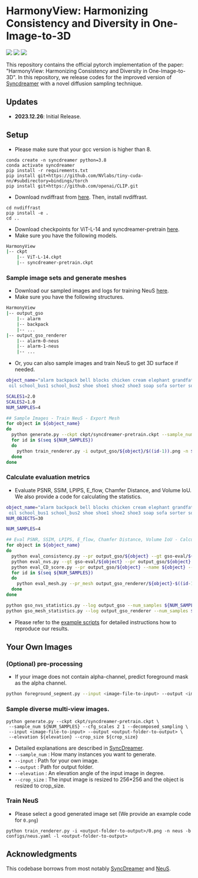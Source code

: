 # HarmonyView: Harmonizing Consistency and Diversity in One-Image-to-3D
<!-- Arxiv Link, Project Link -->

<a href="https://arxiv.org/abs/2312.15980"><img src="https://img.shields.io/badge/arXiv-2312.15980-b31b1b.svg"></a>
<a href="https://byeongjun-park.github.io/HarmonyView/"><img src="https://img.shields.io/badge/Project%20Page-online-brightgreen"></a>
<a href="https://huggingface.co/spaces/byeongjun-park/HarmonyView"><img src="https://img.shields.io/badge/Live%20Demo-online-brightgreen"></a>

<!-- Please Insert generated Images. -->


This repository contains the official pytorch implementation of the paper: "HarmonyView: Harmonizing Consistency and Diversity in One-Image-to-3D".
In this repository, we release codes for the improved version of [Syncdreamer](https://arxiv.org/pdf/2309.03453.pdf) with a novel diffusion sampling technique.

## Updates

 * **2023.12.26**: Initial Release.


##  Setup
* Please make sure that your gcc version is higher than 8.
```
conda create -n syncdreamer python=3.8
conda activate syncdreamer
pip install -r requirements.txt
pip install git+https://github.com/NVlabs/tiny-cuda-nn/#subdirectory=bindings/torch
pip install git+https://github.com/openai/CLIP.git
```
* Download nvdiffrast from [here](https://github.com/NVlabs/nvdiffrast). Then, install nvdiffrast.
```
cd nvdiffrast
pip install -e .
cd ..
```

* Download checkpoints for ViT-L-14 and syncdreamer-pretrain [here](https://drive.google.com/drive/u/0/folders/1hWfTlG1yMlPlKCkeYL4_1lqJN1-aG1GJ).
* Make sure you have the following models.
```bash
HarmonyView
|-- ckpt
    |-- ViT-L-14.ckpt
    |-- syncdreamer-pretrain.ckpt
```

### Sample image sets and generate meshes
* Download our sampled images and logs for training NeuS [here](https://drive.google.com/drive/u/0/folders/1hWfTlG1yMlPlKCkeYL4_1lqJN1-aG1GJ).
* Make sure you have the following structures.
```bash
HarmonyView
|-- output_gso
    |-- alarm
    |-- backpack
    |-- ...
|-- output_gso_renderer
    |-- alarm-0-neus
    |-- alarm-1-neus
    |-- ...
```

* Or, you can also sample images and train NeuS to get 3D surface if needed.

```bash
object_name="alarm backpack bell blocks chicken cream elephant grandfather grandmother hat leather lion lunch_bag mario
 oil school_bus1 school_bus2 shoe shoe1 shoe2 shoe3 soap sofa sorter sorting_board stucking_cups teapot toaster train turtle"

SCALES1=2.0
SCALES2=1.0
NUM_SAMPLES=4

## Sample Images - Train NeuS - Export Mesh
for object in ${object_name}
do
  python generate.py --ckpt ckpt/syncdreamer-pretrain.ckpt --sample_num ${NUM_SAMPLES} --cfg_scales ${SCALES1} ${SCALES2} --decomposed_sampling --input gso-eval/${object}/000.png --output output_gso/${object} --elevation 30 --crop_size -1
  for id in $(seq ${NUM_SAMPLES})
  do
    python train_renderer.py -i output_gso/${object}/$((id-1)).png -n ${object}-$((id-1))-neus -b configs/neus.yaml -l output_gso_renderer
  done
done
```

### Calculate evaluation metrics

* Evaluate PSNR, SSIM, LPIPS, E_flow, Chamfer Distance, and Volume IoU. We also provide a code for calculating the statistics.

```bash
object_name="alarm backpack bell blocks chicken cream elephant grandfather grandmother hat leather lion lunch_bag mario
 oil school_bus1 school_bus2 shoe shoe1 shoe2 shoe3 soap sofa sorter sorting_board stucking_cups teapot toaster train turtle"
NUM_OBJECTS=30

NUM_SAMPLES=4

## Eval PSNR, SSIM, LPIPS, E_flow, Chamfer Distance, Volume IoU - Calculate Statistics
for object in ${object_name}
do
  python eval_consistency.py --pr output_gso/${object} --gt gso-eval/${object} --name ${object} --num_samples ${NUM_SAMPLES}
  python eval_nvs.py --gt gso-eval/${object} --pr output_gso/${object} --name ${object} --num_samples ${NUM_SAMPLES}
  python eval_CD_score.py --pr output_gso/${object} --name ${object} --num_samples ${NUM_SAMPLES}
  for id in $(seq ${NUM_SAMPLES})
  do
    python eval_mesh.py --pr_mesh output_gso_renderer/${object}-$((id-1))-neus/mesh.ply --gt_mesh gso-eval/${object}/model.obj --gt_name ${object}
  done
done

python gso_nvs_statistics.py --log output_gso --num_samples ${NUM_SAMPLES} --num_objects ${NUM_OBJECTS}
python gso_mesh_statistics.py --log output_gso_renderer --num_samples ${NUM_SAMPLES} --num_objects ${NUM_OBJECTS}
```

* Please refer to the [example scripts](https://github.com/byeongjun-park/HarmonyView/tree/main/gso_evaluation.sh) for detailed instructions how to reproduce our results.

## Your Own Images
### (Optional) pre-processing

* If your image does not contain alpha-channel, predict foreground mask as the alpha channel. 

```bash
python foreground_segment.py --input <image-file-to-input> --output <image-file-in-png-format-to-output>
```

### Sample diverse multi-view images.

```
python generate.py --ckpt ckpt/syncdreamer-pretrain.ckpt \
 --sample_num ${NUM_SAMPLES} --cfg_scales 2 1 --decomposed_sampling \
 --input <image-file-to-input> --output <output-folder-to-output> \
 --elevation ${elevation} --crop_size ${crop_size}
```

* Detailed explanations are described in [SyncDreamer](https://github.com/liuyuan-pal/SyncDreamer).
* ```--sample_num``` : How many instances you want to generate.
* ```--input``` : Path for your own image.
* ```--output``` : Path for output folder.
* ```--elevation``` : An elevation angle of the input image in degree.
* ```--crop_size``` : The input image is resized to 256*256 and the object is resized to crop_size. 

### Train NeuS
* Please select a good generated image set (We provide an example code for ```0.png```) 
```
python train_renderer.py -i <output-folder-to-output>/0.png -n neus -b configs/neus.yaml -l <output-folder-to-output>
```



## Acknowledgments
This codebase borrows from most notably [SyncDreamer](https://github.com/liuyuan-pal/SyncDreamer) and [NeuS](https://github.com/Totoro97/NeuS).